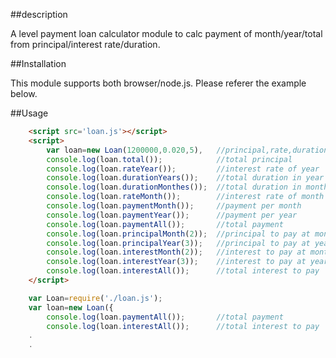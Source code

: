 ##description 

A level payment loan calculator module to calc payment of month/year/total from principal/interest rate/duration.

##Installation

This module supports both browser/node.js.
Please referer the example below.

##Usage

```html
	<script src='loan.js'></script>
	<script>
		var loan=new Loan(1200000,0.020,5),   //principal,rate,duration of year
		console.log(loan.total());            //total principal
		console.log(loan.rateYear());         //interest rate of year
		console.log(loan.durationYears());    //total duration in year
		console.log(loan.durationMonthes());  //total duration in month
		console.log(loan.rateMonth());        //interest rate of month
		console.log(loan.paymentMonth());     //payment per month
		console.log(loan.paymentYear());      //payment per year
		console.log(loan.paymentAll());       //total payment
		console.log(loan.principalMonth(2));  //principal to pay at month 2
		console.log(loan.principalYear(3));   //principal to pay at year 3
		console.log(loan.interestMonth(2));   //interest to pay at month 2
		console.log(loan.interestYear(3));    //interest to pay at year 3
		console.log(loan.interestAll());      //total interest to pay
	</script>
```

```node.js
	var Loan=require('./loan.js');
	var loan=new Loan({
		console.log(loan.paymentAll());       //total payment
		console.log(loan.interestAll());      //total interest to pay
	.
	.
```


